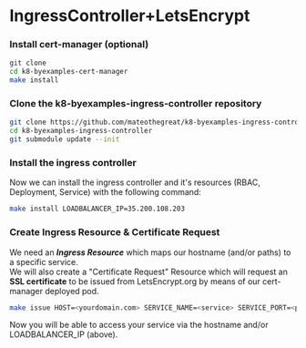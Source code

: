 # IngressController+LetsEncrypt

### Install cert-manager \(optional\)

```bash
git clone 
cd k8-byexamples-cert-manager
make install
```

### Clone the k8-byexamples-ingress-controller repository

```bash
git clone https://github.com/mateothegreat/k8-byexamples-ingress-controller​
cd k8-byexamples-ingress-controller
git submodule update --init
```

### Install the ingress controller

Now we can install the ingress controller and it's resources \(RBAC, Deployment, Service\) with the following command:

```bash
make install LOADBALANCER_IP=35.200.108.203
```

### Create Ingress Resource & Certificate Request

We need an _**Ingress Resource**_ which maps our hostname \(and/or paths\) to a specific service.  
We will also create a "Certificate Request" Resource which will request an **SSL certificate** to be issued from LetsEncrypt.org by means of our cert-manager deployed pod.

```bash
make issue HOST=<yourdomain.com> SERVICE_NAME=<service> SERVICE_PORT=<port>
```

Now you will be able to access your service via the hostname and/or LOADBALANCER\_IP \(above\).

